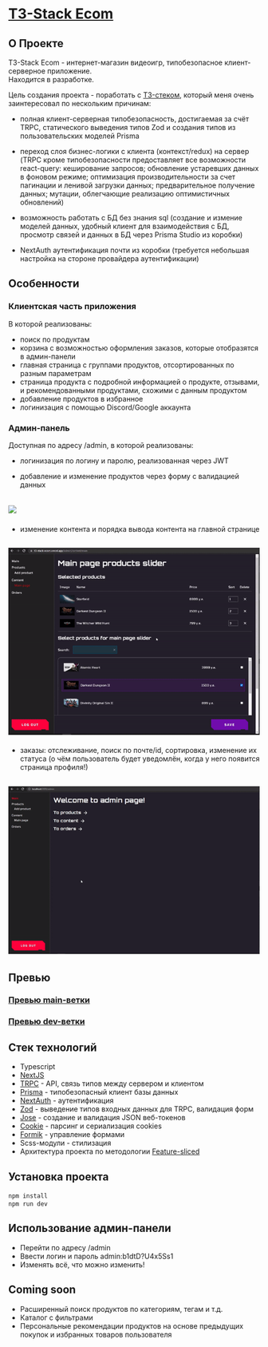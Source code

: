 # [T3-Stack Ecom](https://t3-stack-ecom.vercel.app/)

## О Проекте

T3-Stack Ecom - интернет-магазин видеоигр, типобезопасное клиент-серверное приложение. <br/>
Находится в разработке.

Цель создания проекта - поработать с [T3-стеком](https://create.t3.gg/en/introduction), который меня очень заинтересовал по нескольким причинам:

-   полная клиент-серверная типобезопасность, достигаемая за счёт TRPC, статического выведения типов Zod и создания типов из пользовательских моделей Prisma

-   переход слоя бизнес-логики с клиента (контекст/redux) на сервер (TRPC кроме типобезопасности предоставляет все возможности react-query: кеширование запросов; обновление устаревших данных в фоновом режиме; оптимизация производительности за счет пагинации и ленивой загрузки данных; предварительное получение данных; мутации, облегчающие реализацию оптимистичных обновлений)

-   возможность работать с БД без знания sql (создание и измение моделей данных, удобный клиент для взаимодействия с БД, просмотр связей и данных в БД через Prisma Studio из коробки)

-   NextAuth аутентификация почти из коробки (требуется небольшая настройка на стороне провайдера аутентификации)

## Особенности

### Клиентская часть приложения

В которой реализованы:

-   поиск по продуктам
-   корзина с возможностью оформления заказов, которые отобразятся в админ-панели
-   главная страница с группами продуктов, отсортированных по разным параметрам
-   страница продукта с подробной информацией о продукте, отзывами, и рекомендованными продуктами, схожими с данным продуктом
-   добавление продуктов в избранное
-   логинизация с помощью Discord/Google аккаунта

### Админ-панель

Доступная по адресу /admin, в которой реализованы:

-   логинизация по логину и паролю, реализованная через JWT

-   добавление и изменение продуктов через форму с валидацией данных

## ![](https://github.com/datfeela/T3-stack-ECOM/blob/dev/readmeImg/2.gif)

-   изменение контента и порядка вывода контента на главной странице

## ![](https://github.com/datfeela/T3-stack-ECOM/blob/dev/readmeImg/1.gif)

-   заказы: отслеживание, поиск по почте/id, сортировка, изменение их статуса (о чём пользователь будет уведомлён, когда у него появится страница профиля!)

## ![](https://github.com/datfeela/T3-stack-ECOM/blob/dev/readmeImg/3.gif)

## Превью

### [Превью main-ветки](https://t3-stack-ecom-iluc.vercel.app/)

### [Превью dev-ветки](https://t3-stack-ecom.vercel.app/)

## Стек технологий

-   Typescript
-   [NextJS](https://nextjs.org/docs)
-   [TRPC](https://trpc.io/docs) - API, связь типов между сервером и клиентом
-   [Prisma](https://www.prisma.io/docs) - типобезопасный клиент базы данных
-   [NextAuth](https://next-auth.js.org/getting-started/introduction) - аутентификация
-   [Zod](https://zod.dev) - выведение типов входных данных для TRPC, валидация форм
-   [Jose](https://www.npmjs.com/package/jose) - создание и валидация JSON веб-токенов
-   [Cookie](https://www.npmjs.com/package/cookie) - парсинг и сериализация cookies
-   [Formik](https://formik.org/docs/overview) - управление формами
-   Scss-модули - стилизация
-   Архитектура проекта по методологии [Feature-sliced](https://feature-sliced.design/ru/docs)

## Установка проекта

```
npm install
npm run dev
```

## Использование админ-панели

-   Перейти по адресу /admin
-   Ввести логин и пароль admin:b1dtD?U4x5Ss1
-   Изменять всё, что можно изменить!

## Coming soon

-   Расширенный поиск продуктов по категориям, тегам и т.д.
-   Каталог с фильтрами
-   Персональные рекомендации продуктов на основе предыдущих покупок и избранных товаров пользователя
